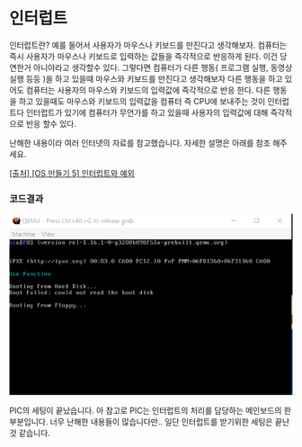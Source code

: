 
# 인터럽트

인터럽트란? 예를 들어서 사용자가 마우스나 키보드를 만진다고 생각해보자. 컴퓨터는 즉시 사용자가 마우스나 키보드로 입력하는 값들을 즉각적으로 반응하게 된다. 이건 당연한거 아니야라고 생각할수 있다. 그렇다면  컴퓨터가 다른 행동( 프로그램 실행, 동영상 실행 등등 )을 하고 있을때 마우스와 키보드를 만진다고 생각해보자 다른 행동을 하고 있어도 컴퓨터는 사용자의 마우스와 키보드의 입력값에 즉각적으로 반응 한다. 다른 행동을 하고 있을때도 마우스와 키보드의 입력값을 컴퓨터 즉 CPU에 보내주는 것이 인터럽트다 인터럽트가 있기에 컴퓨터가 무언가를 하고 있을때 사용자의 입력값에 대해 즉각적으로 반응 할수 있다.

난해한 내용이라 여러 인터넷의 자료를 참고했습니다.
자세한 설명은 아래를 참조 해주세요.

[[출처] [OS 만들기 5] 인터럽트와 예외](https://kcats.tistory.com/169)

### 코드결과

![코드 결과](./결과.PNG)

PIC의 세팅이 끝났습니다. 아 참고로 PIC는 인터럽트의 처리를 담당하는 메인보드의 한부분입니다. 너무 난해한 내용들이 많습니다만.. 일단 인터럽트를 받기위한 세팅은 끝난것 같습니다.